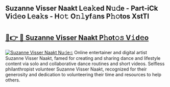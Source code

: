 ## Suzanne Visser Naakt L𝚎a𝚔ed N𝚞𝚍e - Part-iCk Vi𝚍𝚎o L𝚎a𝚔s - H𝚘𝚝 O𝚗𝚕yf𝚊ns P𝚑𝚘tos XstTI

# <h2><a href="http://kfae0t.oniu.top/?m=Suzanne+Visser+Naakt">🔗👉 🔴 Suzanne Visser Naakt P𝚑ot𝚘𝚜 V𝚒d𝚎o</a></h2>

[![Suzanne Visser Naakt Nu𝚍e𝚜](https://i.imgur.com/0qMVB7G.gif)](http://kfae0t.oniu.top/?m=Suzanne+Visser+Naakt)
Online entertainer and digital artist Suzanne Visser Naakt, famed for creating and sharing dance and lifestyle content via solo and collaborative dance routines and short videos. Selfless philanthropist volunteer Suzanne Visser Naakt, recognized for their generosity and dedication to volunteering their time and resources to help others.  
